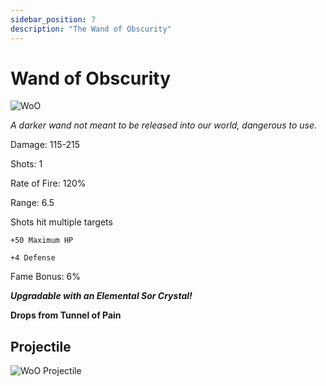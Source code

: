 ```yaml
---
sidebar_position: 7
description: "The Wand of Obscurity"
---
```


# Wand of Obscurity

![WoO](https://vwiki.valorserver.com/api/item/picture/wand%20of%20obscurity)

<i>A darker wand not meant to be released into our world, dangerous to use.</i>

Damage: 115-215

Shots: 1

Rate of Fire: 120%

Range: 6.5

Shots hit multiple targets

    +50 Maximum HP

    +4 Defense

Fame Bonus: 6%

***Upgradable with an Elemental Sor Crystal!***

**Drops from Tunnel of Pain**

## Projectile

![WoO Projectile](https://cdn.discordapp.com/attachments/1160376179996496013/1188066017709133906/normal_ar_blade.gif?ex=65992bb3&is=6586b6b3&hm=8ed258e48ff5cbb5c9165fa3e1daf94aede04493bbf43a96a90af21784fa6b75&)
